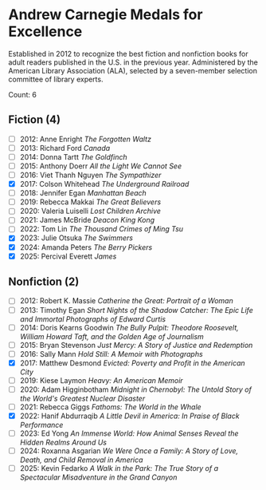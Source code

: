 # Andrew Carnegie Medals for Excellence

Established in 2012 to recognize the best fiction and nonfiction books for
adult readers published in the U.S. in the previous year. Administered by the
American Library Association (ALA), selected by a seven-member selection
committee of library experts.

Count: 6

## Fiction (4)

- [ ] 2012: Anne Enright _The Forgotten Waltz_
- [ ] 2013: Richard Ford _Canada_
- [ ] 2014: Donna Tartt _The Goldfinch_
- [ ] 2015: Anthony Doerr _All the Light We Cannot See_
- [ ] 2016: Viet Thanh Nguyen _The Sympathizer_
- [x] 2017: Colson Whitehead _The Underground Railroad_
- [ ] 2018: Jennifer Egan _Manhattan Beach_
- [ ] 2019: Rebecca Makkai _The Great Believers_
- [ ] 2020: Valeria Luiselli _Lost Children Archive_
- [ ] 2021: James McBride _Deacon King Kong_
- [ ] 2022: Tom Lin _The Thousand Crimes of Ming Tsu_
- [x] 2023: Julie Otsuka _The Swimmers_
- [x] 2024: Amanda Peters _The Berry Pickers_
- [x] 2025: Percival Everett _James_

## Nonfiction (2)

- [ ] 2012: Robert K. Massie _Catherine the Great: Portrait of a Woman_
- [ ] 2013: Timothy Egan _Short Nights of the Shadow Catcher: The Epic Life and Immortal Photographs of Edward Curtis_
- [ ] 2014: Doris Kearns Goodwin _The Bully Pulpit: Theodore Roosevelt, William Howard Taft, and the Golden Age of Journalism_
- [ ] 2015: Bryan Stevenson _Just Mercy: A Story of Justice and Redemption_
- [ ] 2016: Sally Mann _Hold Still: A Memoir with Photographs_
- [x] 2017: Matthew Desmond _Evicted: Poverty and Profit in the American City_
- [ ] 2019: Kiese Laymon _Heavy: An American Memoir_
- [ ] 2020: Adam Higginbotham _Midnight in Chernobyl: The Untold Story of the World's Greatest Nuclear Disaster_
- [ ] 2021: Rebecca Giggs _Fathoms: The World in the Whale_
- [x] 2022: Hanif Abdurraqib _A Little Devil in America: In Praise of Black Performance_
- [ ] 2023: Ed Yong _An Immense World: How Animal Senses Reveal the Hidden Realms Around Us_
- [ ] 2024: Roxanna Asgarian _We Were Once a Family: A Story of Love, Death, and Child Removal in America_
- [ ] 2025: Kevin Fedarko _A Walk in the Park: The True Story of a Spectacular Misadventure in the Grand Canyon_
